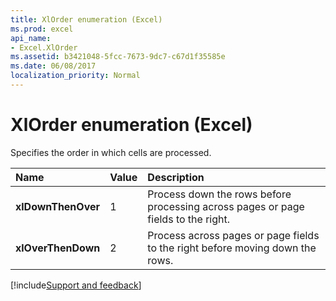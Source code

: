 ```yaml
---
title: XlOrder enumeration (Excel)
ms.prod: excel
api_name:
- Excel.XlOrder
ms.assetid: b3421048-5fcc-7673-9dc7-c67d1f35585e
ms.date: 06/08/2017
localization_priority: Normal
---
```



# XlOrder enumeration (Excel)

Specifies the order in which cells are processed.



|Name|Value|Description|
|:-----|:-----|:-----|
| **xlDownThenOver**|1|Process down the rows before processing across pages or page fields to the right.|
| **xlOverThenDown**|2|Process across pages or page fields to the right before moving down the rows.|

[!include[Support and feedback](~/includes/feedback-boilerplate.md)]
